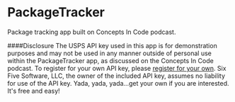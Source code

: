 # PackageTracker
Package tracking app built on Concepts In Code podcast.

####Disclosure
The USPS API key used in this app is for demonstration purposes and may not be used in any manner outside of personal use within the PackageTracker app, as discussed on the Concepts In Code podcast. To register for your own API key, please [register for your own](https://www.usps.com/business/web-tools-apis/welcome.htm). Six Five Software, LLC, the owner of the included API key, assumes no liability for use of the API key. Yada, yada, yada...get your own if you are interested. It's free and easy!

